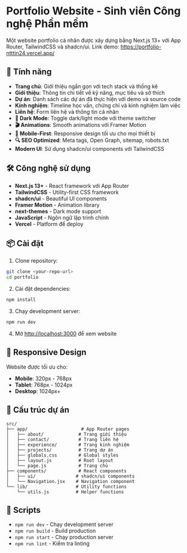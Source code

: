 # Portfolio Website - Sinh viên Công nghệ Phần mềm

Một website portfolio cá nhân được xây dựng bằng Next.js 13+ với App Router, TailwindCSS và shadcn/ui. 
Link demo: https://portfolio-ntttin24.vercel.app/
## 🚀 Tính năng

- **Trang chủ**: Giới thiệu ngắn gọn với tech stack và thống kê
- **Giới thiệu**: Thông tin chi tiết về kỹ năng, mục tiêu và sở thích
- **Dự án**: Danh sách các dự án đã thực hiện với demo và source code
- **Kinh nghiệm**: Timeline học vấn, chứng chỉ và kinh nghiệm làm việc
- **Liên hệ**: Form liên hệ và thông tin cá nhân
- **🌙 Dark Mode**: Toggle dark/light mode với theme switcher
- **🎬 Animations**: Smooth animations với Framer Motion
- **📱 Mobile-First**: Responsive design tối ưu cho mọi thiết bị
- **🔍 SEO Optimized**: Meta tags, Open Graph, sitemap, robots.txt
- **Modern UI**: Sử dụng shadcn/ui components với TailwindCSS

## 🛠️ Công nghệ sử dụng

- **Next.js 13+** - React framework với App Router
- **TailwindCSS** - Utility-first CSS framework
- **shadcn/ui** - Beautiful UI components
- **Framer Motion** - Animation library
- **next-themes** - Dark mode support
- **JavaScript** - Ngôn ngữ lập trình chính
- **Vercel** - Platform để deploy

## 📦 Cài đặt

1. Clone repository:
```bash
git clone <your-repo-url>
cd portfolio
```

2. Cài đặt dependencies:
```bash
npm install
```

3. Chạy development server:
```bash
npm run dev
```

4. Mở [http://localhost:3000](http://localhost:3000) để xem website


## 📱 Responsive Design

Website được tối ưu cho:
- **Mobile**: 320px - 768px
- **Tablet**: 768px - 1024px  
- **Desktop**: 1024px+

## 🎯 Cấu trúc dự án

```
src/
├── app/                    # App Router pages
│   ├── about/             # Trang giới thiệu
│   ├── contact/           # Trang liên hệ
│   ├── experience/        # Trang kinh nghiệm
│   ├── projects/          # Trang dự án
│   ├── globals.css        # Global styles
│   ├── layout.js          # Root layout
│   └── page.js            # Trang chủ
├── components/            # React components
│   ├── ui/               # shadcn/ui components
│   └── Navigation.jsx    # Navigation component
└── lib/                  # Utility functions
    └── utils.js          # Helper functions
```

## 🔧 Scripts

- `npm run dev` - Chạy development server
- `npm run build` - Build production
- `npm run start` - Chạy production server
- `npm run lint` - Kiểm tra linting